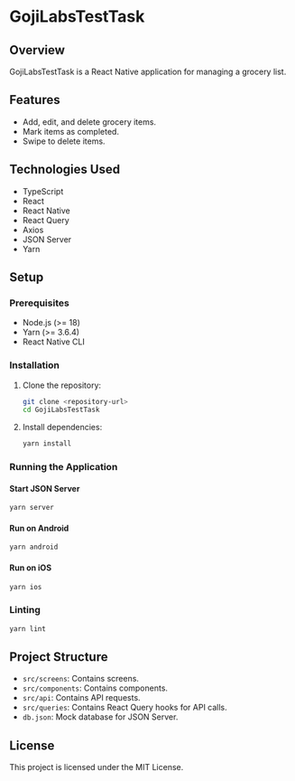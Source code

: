 # GojiLabsTestTask

## Overview
GojiLabsTestTask is a React Native application for managing a grocery list.

## Features
- Add, edit, and delete grocery items.
- Mark items as completed.
- Swipe to delete items.

## Technologies Used
- TypeScript
- React
- React Native
- React Query
- Axios
- JSON Server
- Yarn

## Setup

### Prerequisites
- Node.js (>= 18)
- Yarn (>= 3.6.4)
- React Native CLI

### Installation
1. Clone the repository:
   ```bash
   git clone <repository-url>
   cd GojiLabsTestTask
   ```

2. Install dependencies:
   ```bash
   yarn install
   ```

### Running the Application

#### Start JSON Server
```bash
yarn server
```

#### Run on Android
```bash
yarn android
```

#### Run on iOS
```bash
yarn ios
```

### Linting
```bash
yarn lint
```

## Project Structure
- `src/screens`: Contains screens.
- `src/components`: Contains components.
- `src/api`: Contains API requests.
- `src/queries`: Contains React Query hooks for API calls.
- `db.json`: Mock database for JSON Server.

## License
This project is licensed under the MIT License.
